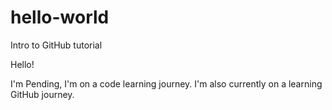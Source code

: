 # hello-world
Intro to GitHub tutorial

Hello!

I'm Pending, I'm on a code learning journey.
I'm also currently on a learning GitHub journey.

